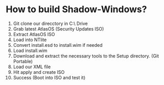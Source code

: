 # How to build Shadow-Windows?

1. Git clone our direcctory in C:\ Drive
2. Grab latest AtlasOS (Security Updates ISO)
3. Extract AtlasOS ISO
4. Load into NTlite
5. Convert install.esd to install.wim if needed
6. Load install.wim
7. Download and extract the necessary tools to the Setup directory. (Git Portable)
8. Load our XML file
9. Hit apply and create ISO
10. Success (Boot into ISO and test it)
